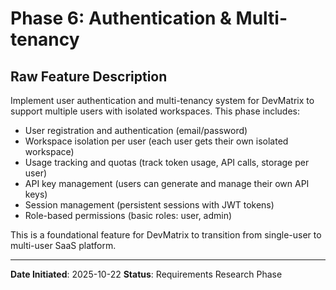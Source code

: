 # Phase 6: Authentication & Multi-tenancy

## Raw Feature Description

Implement user authentication and multi-tenancy system for DevMatrix to support multiple users with isolated workspaces. This phase includes:

- User registration and authentication (email/password)
- Workspace isolation per user (each user gets their own isolated workspace)
- Usage tracking and quotas (track token usage, API calls, storage per user)
- API key management (users can generate and manage their own API keys)
- Session management (persistent sessions with JWT tokens)
- Role-based permissions (basic roles: user, admin)

This is a foundational feature for DevMatrix to transition from single-user to multi-user SaaS platform.

---

**Date Initiated**: 2025-10-22
**Status**: Requirements Research Phase
